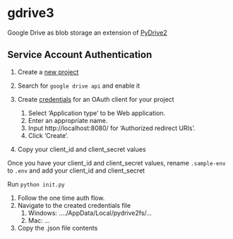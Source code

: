 # gdrive3

Google Drive as blob storage an extension of [PyDrive2](https://docs.iterative.ai/PyDrive2/quickstart/)

## Service Account Authentication

1. Create a [new project](https://console.cloud.google.com/cloud-resource-manager)
2. Search for `google drive api` and enable it
3. Create [credentials](https://console.cloud.google.com/apis/credentials) for an OAuth client for your project

   1. Select ‘Application type’ to be Web application.
   2. Enter an appropriate name.
   3. Input http://localhost:8080/ for ‘Authorized redirect URIs’.
   4. Click ‘Create’.
4. Copy your client_id and client_secret values

Once you have your client_id and client_secret values, rename `.sample-env` to `.env` and add your client_id and client_secret

Run `python init.py`

1. Follow the one time auth flow. 
2. Navigate to the created credentials file
   1. Windows: ..../AppData/Local/pydrive2fs/...
   2. Mac: ...
3. Copy the .json file contents 